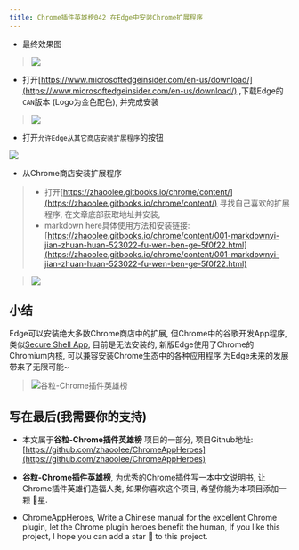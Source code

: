 ```yaml
---
title: Chrome插件英雄榜042 在Edge中安装Chrome扩展程序
---
```


- 最终效果图
> ![](https://www.v2fy.com/asset/042_edge/301dc549a1104c34b520bbda8e9376dc.png)

- 打开[https://www.microsoftedgeinsider.com/en-us/download/](https://www.microsoftedgeinsider.com/en-us/download/) ,下载Edge的`CAN`版本 (Logo为金色配色), 并完成安装
> ![](https://www.v2fy.com/asset/042_edge/6fa3c284cfb445219c4b55b570a7dd0f.png)

- 打开`允许Edge从其它商店安装扩展程序`的按钮

![](https://www.v2fy.com/asset/042_edge/701d48b350e844e9bec17e828f80bcec.gif)

- 从Chrome商店安装扩展程序

> - 打开[https://zhaoolee.gitbooks.io/chrome/content/](https://zhaoolee.gitbooks.io/chrome/content/) 寻找自己喜欢的扩展程序, 在文章底部获取地址并安装,
> - markdown here具体使用方法和安装链接: [https://zhaoolee.gitbooks.io/chrome/content/001-markdownyi-jian-zhuan-huan-523022-fu-wen-ben-ge-5f0f22.html](https://zhaoolee.gitbooks.io/chrome/content/001-markdownyi-jian-zhuan-huan-523022-fu-wen-ben-ge-5f0f22.html)


> ![](https://www.v2fy.com/asset/042_edge/b19588eab9a2438c97761f45689ca447.gif)

## 小结

Edge可以安装绝大多数Chrome商店中的扩展, 但Chrome中的谷歌开发App程序, 类似[Secure Shell App](https://chrome.google.com/webstore/detail/secure-shell-app/pnhechapfaindjhompbnflcldabbghjo), 目前是无法安装的, 新版Edge使用了Chrome的Chromium内核, 可以兼容安装Chrome生态中的各种应用程序,为Edge未来的发展带来了无限可能~



> ![谷粒-Chrome插件英雄榜](https://www.v2fy.com/asset/042_edge/1b8e3f49df2b4ab4ac737a1684975cac.jpeg)


## 写在最后(我需要你的支持)

- 本文属于**谷粒-Chrome插件英雄榜** 项目的一部分, 项目Github地址: [https://github.com/zhaoolee/ChromeAppHeroes](https://github.com/zhaoolee/ChromeAppHeroes)

- **谷粒-Chrome插件英雄榜**, 为优秀的Chrome插件写一本中文说明书, 让Chrome插件英雄们造福人类, 如果你喜欢这个项目, 希望你能为本项目添加一颗 🌟星.

- ChromeAppHeroes, Write a Chinese manual for the excellent Chrome plugin, let the Chrome plugin heroes benefit the human, If you like this project, I hope you can add a star 🌟 to this project.
